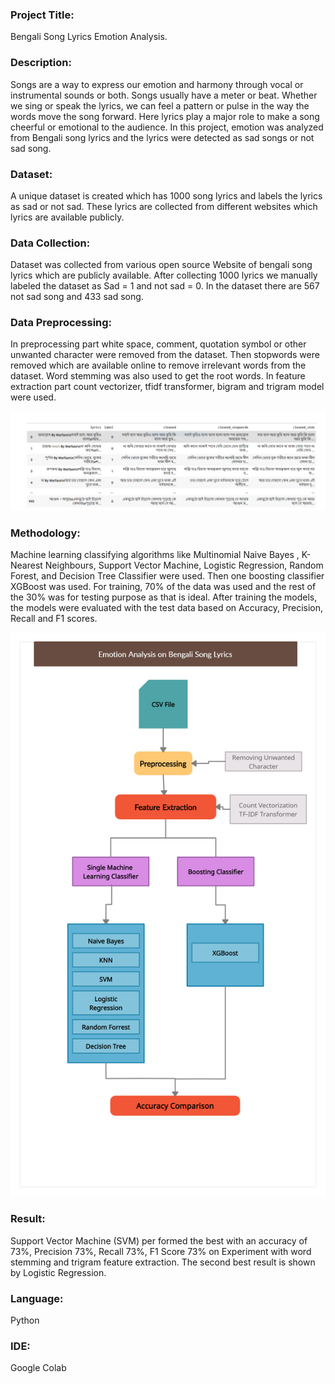### Project Title:
Bengali Song Lyrics Emotion Analysis.
### Description:
Songs are a way to express our emotion and harmony through vocal or instrumental sounds or both. Songs usually have a meter or beat. Whether we sing or speak the lyrics, we can feel a pattern or pulse in the way the words move the song forward. Here lyrics play a major role to make a song cheerful or emotional to the audience. In this project, emotion was analyzed from Bengali song lyrics and the lyrics were detected as sad songs or not sad song.

### Dataset:
A unique dataset is created which has 1000 song lyrics and labels the lyrics as sad or not sad. These lyrics are collected from different websites which lyrics are available publicly.
### Data Collection:
Dataset was collected from various open source Website of bengali song lyrics
which are publicly available. After collecting 1000 lyrics we manually labeled the dataset
as Sad = 1 and not sad = 0. In the dataset there are 567 not sad song and 433 sad song.
### Data Preprocessing:
In preprocessing part white space, comment, quotation symbol or other unwanted character were removed from the dataset.
Then stopwords were removed which are available online to remove irrelevant words from the
dataset.
Word stemming was also used to get the root words.
In feature extraction part count vectorizer, tfidf transformer, bigram and trigram
model were used.

![Preprocessing the dataset](Preprocessing.PNG)

### Methodology:
Machine learning classifying algorithms like Multinomial Naive Bayes , K-Nearest Neighbours, Support Vector Machine, Logistic Regression, Random Forest, and Decision Tree Classifier were used. Then one boosting classifier XGBoost was used.
For training, 70% of the data was used and the rest of the 30% was for testing
purpose as that is ideal. After training the models, the models were evaluated with the test
data based on Accuracy, Precision, Recall and F1 scores.

![Methodology](Methodology.png)

### Result:
Support Vector Machine (SVM) per formed the best with an accuracy of 73%, Precision 73%, Recall 73%, F1 Score 73% on Experiment with word stemming and trigram feature extraction. The second best result is shown by Logistic Regression.
### Language:
Python
### IDE:
Google Colab
